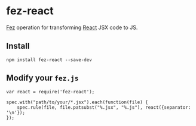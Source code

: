 # fez-react

[Fez](http://fez.github.io/) operation for transforming [React](http://facebook.github.io/react/docs/tutorial.html) JSX code to JS.

## Install

    npm install fez-react --save-dev

## Modify your `fez.js`

	var react = require('fez-react');

	spec.with("path/to/your/*.jsx").each(function(file) {
		spec.rule(file, file.patsubst("%.jsx", "%.js"), react({separator: '\n'});
	});
